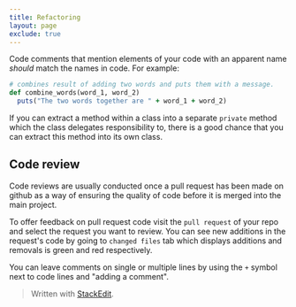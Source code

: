 ```yaml
---
title: Refactoring
layout: page
exclude: true
---
```

Code comments that mention elements of your code with an apparent name *should* match the names in code. For example:
```ruby
# combines result of adding two words and puts them with a message.
def combine_words(word_1, word_2)
  puts("The two words together are " + word_1 + word_2)
```


If you can extract a method within a class into a separate `private` method which the class delegates responsibility to, there is a good chance that you can extract this method into its own class.


## Code review

Code reviews are usually conducted once a pull request has been made on github as a way of ensuring the quality of code before it is merged into the main project.

To offer feedback on pull request code visit the `pull request` of your repo and select the request you want to review. You can see new additions in the request's code by going to `changed files` tab which displays additions and removals is green and red respectively.

You can leave comments on single or multiple lines by using the `+` symbol next to code lines and "adding a comment". 
> Written with [StackEdit](https://stackedit.io/).
<!--stackedit_data:
eyJoaXN0b3J5IjpbMTg1MTAyODczMCwtNTUyMzI4MjM2LC0yMD
U0NDc1NDA2LDE4NDUzMjUwODMsLTIwNTQ0NzU0MDYsLTg1NjA1
MTExN119
-->